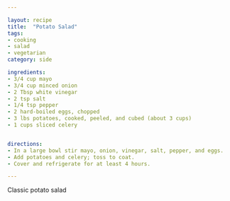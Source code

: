 ```yaml
---

layout: recipe
title:  "Potato Salad"
tags: 
- cooking
- salad
- vegetarian
category: side

ingredients:
- 3/4 cup mayo
- 3/4 cup minced onion
- 2 Tbsp white vinegar
- 2 tsp salt
- 1/4 tsp pepper
- 2 hard-boiled eggs, chopped
- 3 lbs potatoes, cooked, peeled, and cubed (about 3 cups)
- 1 cups sliced celery


directions:
- In a large bowl stir mayo, onion, vinegar, salt, pepper, and eggs. 
- Add potatoes and celery; toss to coat. 
- Cover and refrigerate for at least 4 hours.

---
```


Classic potato salad